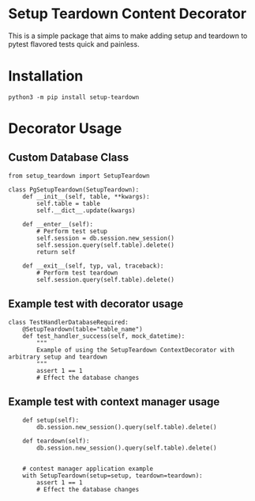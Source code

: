 # Setup Teardown Content Decorator

This is a simple package that aims to make adding setup and teardown to pytest flavored tests quick and painless.

# Installation
```
python3 -m pip install setup-teardown
```

# Decorator Usage

## Custom Database Class
```
from setup_teardown import SetupTeardown

class PgSetupTeardown(SetupTeardown):
    def __init__(self, table, **kwargs):
        self.table = table
        self.__dict__.update(kwargs)

    def __enter__(self):
        # Perform test setup
        self.session = db.session.new_session()
        self.session.query(self.table).delete()
        return self

    def __exit__(self, typ, val, traceback):
        # Perform test teardown
        self.session.query(self.table).delete()
```

## Example test with decorator usage
```
class TestHandlerDatabaseRequired:
    @SetupTeardown(table="table_name")
    def test_handler_success(self, mock_datetime):
        """
        Example of using the SetupTeardown ContextDecorator with arbitrary setup and teardown
        """
        assert 1 == 1
        # Effect the database changes
```

## Example test with context manager usage

```
    def setup(self):
        db.session.new_session().query(self.table).delete()

    def teardown(self):
        db.session.new_session().query(self.table).delete()


    # contest manager application example
    with SetupTeardown(setup=setup, teardown=teardown):
        assert 1 == 1
        # Effect the database changes
```
